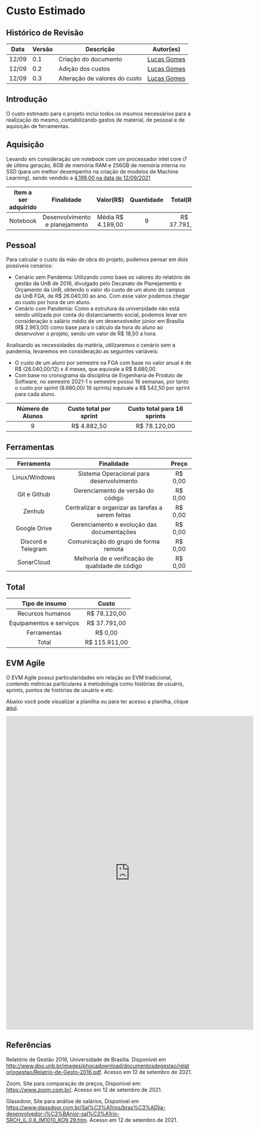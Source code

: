 # Custo Estimado

## Histórico de Revisão

| Data  | Versão | Descrição | Autor(es) |
|-------|--------|-----------|-----------|
|12/09|0.1|Criação do documento|[Lucas Gomes](@LGomees)|
|12/09|0.2|Adição dos custos|[Lucas Gomes](@LGomees)|
|12/09|0.3|Alteração de valores do custo|[Lucas Gomes](@LGomees)|

## Introdução

O custo estimado para o projeto inclui todos os insumos necessários para a realização do mesmo, contabilizando gastos de material, de pessoal e de aquisição de ferramentas.

## Aquisição 

Levando em consideração um notebook com um processador intel core i7 de última geração, 8GB de memória RAM e 256GB de memória interna no SSD (para um melhor desempenho na criação de modelos de Machine Learning), sendo vendido a [4.199,00 na data de 12/09/2021](https://www.zoom.com.br/notebook/notebook-samsung-book-np550xda-ks1br-intel-core-i7-1165g7-15-6-8gb-ssd-256-gb-11-geracao-windows-10?_lc=20088&searchterm=notebook%20i7)

|Item a ser adquirido|Finalidade|Valor(R$)|Quantidade|Total(R$)|Fornecedor|
|:------------------:|:--------:|:-------:|:--------:|:-------:|:--------:|
|Notebook|Desenvolvimento e planejamento|Média R$ 4.199,00|9|R$ 37.791,00|Samsung|

## Pessoal 

Para calcular o custo da mão de obra do projeto, podemos pensar em dois possíveis cenários:
* Cenário sem Pandemia: Utilizando como base os valores do relatório de gestão da UnB de 2016, divulgado pelo Decanato de Planejamento e Orçamento da UnB, obtendo o valor do custo de um aluno do campus da UnB FGA, de R$ 26.040,00 ao ano. Com esse valor podemos chegar ao custo por hora de um aluno.
* Cenário com Pandemia: Como a estrutura da universidade não está sendo utilizada por conta do distanciamento social, podemos levar em consideração o salário médio de um desenvolvedor júnior em Brasília (R$ 2.963,00) como base para o cálculo da hora do aluno ao desenvolver o projeto, sendo um valor de R$ 18,50 a hora. 

Analisando as necessidades da matéria, utilizaremos o cenário sem a pandemia, levaremos em consideração as seguintes variáveis:

* O custo de um aluno por semestre na FGA com base no valor anual é de R$ (26.040,00/12) x 4 meses, que equivale a R$ 8.680,00.
* Com base no cronograma da disciplina de Engenharia de Produto de Software, no semestre 2021-1 o semestre possui 16 semanas, por tanto o custo por sprint (8.680,00/ 16 sprints) equivale a R$ 542,50 por sprint para cada aluno.

|Número de Alunos| Custo total por sprint | Custo total para 16 sprints | 
|:---:|:------------:|:-------------------:|
|9| R$ 4.882,50 | R$ 78.120,00 |


## Ferramentas

|Ferramenta|Finalidade|Preço|
|:--------:|:--------:|:---:|
|Linux/Windows|Sistema Operacional para desenvolvimento|R$ 0,00|
|Git e Github|Gerenciamento de versão do código|R$ 0,00|
|Zenhub|Centralizar e organizar as tarefas a serem feitas|R$ 0,00|
|Google Drive|Gerenciamento e evolução das documentações|R$ 0,00|
|Discord e Telegram|Comunicação do grupo de forma remota|R$ 0,00|
|SonarCloud|Melhoria de e verificação de qualidade de código|R$ 0,00|


## Total

|Tipo de insumo|Custo|
|:------------:|:---:|
|Recursos humanos| R$ 78.120,00|
|Equipamentos e serviços| R$ 37.791,00|  
|Ferramentas| R$ 0,00|  
|Total|R$ 115.911,00|

## EVM Agile

O EVM Agile possui particularidades em relação ao EVM tradicional, contendo métricas particulares à metodologia como histórias de usuário, sprints, pontos de histórias de usuário e etc.

Abaixo você pode visualizar a planilha ou para ter acesso a planilha, clique [aqui](https://docs.google.com/spreadsheets/d/1BeQMp6tplsHfuIUWcC5x4k6TzeLXBIrHd1GruboG2zg/edit#gid=1444792691).

<iframe src="https://docs.google.com/spreadsheets/d/e/2PACX-1vRK4Qt8LSDMh3zq-bn7zkvA9yutSqqCmThWLFwQ58q38jq8z6E4PTRmQSGjzoz4xwRHg95C5uEu6sAo/pubhtml?widget=true&amp;headers=false&chrome=true"width="670"height="850"frameborder="0"></iframe>

## Referências

Relatório de Gestão 2016, Universidade de Brasília. Disponível em http://www.dpo.unb.br/images/phocadownload/documentosdegestao/relatoriogestao/Relatrio-de-Gesto-2016.pdf. Acesso em 12 de setembro de 2021.

Zoom, Site para comparação de preços, Disponível em: https://www.zoom.com.br/. Acesso em 12 de setembro de 2021.

Glassdoor, Site para análise de salários, Disponível em https://www.glassdoor.com.br/Sal%C3%A1rios/bras%C3%ADlia-desenvolvedor-j%C3%BAnior-sal%C3%A1rio-SRCH_IL.0,8_IM1010_KO9,29.htm. Acesso em 12 de setembro de 2021.
